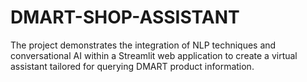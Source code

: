 # DMART-SHOP-ASSISTANT
The project demonstrates the integration of NLP techniques and conversational AI within a Streamlit web application to create a virtual assistant tailored for querying DMART product information.
